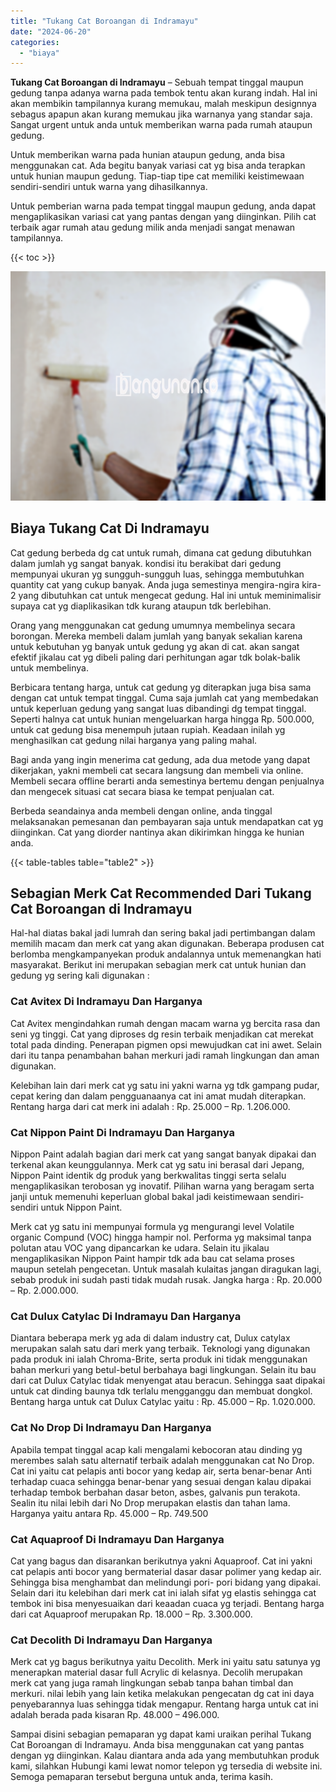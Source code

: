 ```yaml
---
title: "Tukang Cat Boroangan di Indramayu"
date: "2024-06-20"
categories: 
  - "biaya"
---
```


**Tukang Cat Boroangan di Indramayu** – Sebuah tempat tinggal maupun gedung tanpa adanya warna pada tembok tentu akan kurang indah. Hal ini akan membikin tampilannya kurang memukau, malah meskipun designnya sebagus apapun akan kurang memukau jika warnanya yang standar saja. Sangat urgent untuk anda untuk memberikan warna pada rumah ataupun gedung.

Untuk memberikan warna pada hunian ataupun gedung, anda bisa menggunakan cat. Ada begitu banyak variasi cat yg bisa anda terapkan untuk hunian maupun gedung. Tiap-tiap tipe cat memiliki keistimewaan sendiri-sendiri untuk warna yang dihasilkannya.

Untuk pemberian warna pada tempat tinggal maupun gedung, anda dapat mengaplikasikan variasi cat yang pantas dengan yang diinginkan. Pilih cat terbaik agar rumah atau gedung milik anda menjadi sangat menawan tampilannya.

{{< toc >}}

![Tukang Cat Boroangan di Indramayu](/images/jasa-cat-murah34.png)

## Biaya Tukang Cat Di Indramayu

Cat gedung berbeda dg cat untuk rumah, dimana cat gedung dibutuhkan dalam jumlah yg sangat banyak. kondisi itu berakibat dari gedung mempunyai ukuran yg sungguh-sungguh luas, sehingga membutuhkan quantity cat yang cukup banyak. Anda juga semestinya mengira-ngira kira-2 yang dibutuhkan cat untuk mengecat gedung. Hal ini untuk meminimalisir supaya cat yg diaplikasikan tdk kurang ataupun tdk berlebihan.

Orang yang menggunakan cat gedung umumnya membelinya secara borongan. Mereka membeli dalam jumlah yang banyak sekalian karena untuk kebutuhan yg banyak untuk gedung yg akan di cat. akan sangat efektif jikalau cat yg dibeli paling dari perhitungan agar tdk bolak-balik untuk membelinya.

Berbicara tentang harga, untuk cat gedung yg diterapkan juga bisa sama dengan cat untuk tempat tinggal. Cuma saja jumlah cat yang membedakan untuk keperluan gedung yang sangat luas dibandingi dg tempat tinggal. Seperti halnya cat untuk hunian mengeluarkan harga hingga Rp. 500.000, untuk cat gedung bisa menempuh jutaan rupiah. Keadaan inilah yg menghasilkan cat gedung nilai harganya yang paling mahal.

Bagi anda yang ingin menerima cat gedung, ada dua metode yang dapat dikerjakan, yakni membeli cat secara langsung dan membeli via online. Membeli secara offline berarti anda semestinya bertemu dengan penjualnya dan mengecek situasi cat secara biasa ke tempat penjualan cat.

Berbeda seandainya anda membeli dengan online, anda tinggal melaksanakan pemesanan dan pembayaran saja untuk mendapatkan cat yg diinginkan. Cat yang diorder nantinya akan dikirimkan hingga ke hunian anda.

{{< table-tables table="table2" >}}

## Sebagian Merk Cat Recommended Dari Tukang Cat Boroangan di Indramayu

Hal-hal diatas bakal jadi lumrah dan sering bakal jadi pertimbangan dalam memilih macam dan merk cat yang akan digunakan. Beberapa produsen cat berlomba mengkampanyekan produk andalannya untuk memenangkan hati masyarakat. Berikut ini merupakan sebagian merk cat untuk hunian dan gedung yg sering kali digunakan :

### Cat Avitex Di Indramayu Dan Harganya

Cat Avitex mengindahkan rumah dengan macam warna yg bercita rasa dan seni yg tinggi. Cat yang diproses dg resin terbaik menjadikan cat merekat total pada dinding. Penerapan pigmen opsi mewujudkan cat ini awet. Selain dari itu tanpa penambahan bahan merkuri jadi ramah lingkungan dan aman digunakan.

Kelebihan lain dari merk cat yg satu ini yakni warna yg tdk gampang pudar, cepat kering dan dalam pengguanaanya cat ini amat mudah diterapkan. Rentang harga dari cat merk ini adalah : Rp. 25.000 – Rp. 1.206.000.

### Cat Nippon Paint Di Indramayu Dan Harganya

Nippon Paint adalah bagian dari merk cat yang sangat banyak dipakai dan terkenal akan keunggulannya. Merk cat yg satu ini berasal dari Jepang, Nippon Paint identik dg produk yang berkwalitas tinggi serta selalu mengaplikasikan terobosan yg inovatif. Pilihan warna yang beragam serta janji untuk memenuhi keperluan global bakal jadi keistimewaan sendiri-sendiri untuk Nippon Paint.

Merk cat yg satu ini mempunyai formula yg mengurangi level Volatile organic Compund (VOC) hingga hampir nol. Performa yg maksimal tanpa polutan atau VOC yang dipancarkan ke udara. Selain itu jikalau mengaplikasikan Nippon Paint hampir tdk ada bau cat selama proses maupun setelah pengecetan. Untuk masalah kulaitas jangan diragukan lagi, sebab produk ini sudah pasti tidak mudah rusak. Jangka harga : Rp. 20.000 – Rp. 2.000.000.

### Cat Dulux Catylac Di Indramayu Dan Harganya

Diantara beberapa merk yg ada di dalam industry cat, Dulux catylax merupakan salah satu dari merk yang terbaik. Teknologi yang digunakan pada produk ini ialah Chroma-Brite, serta produk ini tidak menggunakan bahan merkuri yang betul-betul berbahaya bagi lingkungan. Selain itu bau dari cat Dulux Catylac tidak menyengat atau beracun. Sehingga saat dipakai untuk cat dinding baunya tdk terlalu mengganggu dan membuat dongkol. Bentang harga untuk cat Dulux Catylac yaitu : Rp. 45.000 – Rp. 1.020.000.

### Cat No Drop Di Indramayu Dan Harganya

Apabila tempat tinggal acap kali mengalami kebocoran atau dinding yg merembes salah satu alternatif terbaik adalah menggunakan cat No Drop. Cat ini yaitu cat pelapis anti bocor yang kedap air, serta benar-benar Anti terhadap cuaca sehingga benar-benar yang sesuai dengan kalau dipakai terhadap tembok berbahan dasar beton, asbes, galvanis pun terakota. Sealin itu nilai lebih dari No Drop merupakan elastis dan tahan lama. Harganya yaitu antara Rp. 45.000 – Rp. 749.500

### Cat Aquaproof Di Indramayu Dan Harganya

Cat yang bagus dan disarankan berikutnya yakni Aquaproof. Cat ini yakni cat pelapis anti bocor yang bermaterial dasar dasar polimer yang kedap air. Sehingga bisa menghambat dan melindungi pori- pori bidang yang dipakai. Selain dari itu kelebihan dari merk cat ini ialah sifat yg elastis sehingga cat tembok ini bisa menyesuaikan dari keaadan cuaca yg terjadi. Bentang harga dari cat Aquaproof merupakan Rp. 18.000 – Rp. 3.300.000.

### Cat Decolith Di Indramayu Dan Harganya

Merk cat yg bagus berikutnya yaitu Decolith. Merk ini yaitu satu satunya yg menerapkan material dasar full Acrylic di kelasnya. Decolih merupakan merk cat yang juga ramah lingkungan sebab tanpa bahan timbal dan merkuri. nilai lebih yang lain ketika melakukan pengecatan dg cat ini daya penyebarannya luas sehingga tidak mengapur. Rentang harga untuk cat ini adalah berada pada kisaran Rp. 48.000 – 496.000.

Sampai disini sebagian pemaparan yg dapat kami uraikan perihal Tukang Cat Boroangan di Indramayu. Anda bisa menggunakan cat yang pantas dengan yg diinginkan. Kalau diantara anda ada yang membutuhkan produk kami, silahkan Hubungi kami lewat nomor telepon yg tersedia di website ini. Semoga pemaparan tersebut berguna untuk anda, terima kasih.
